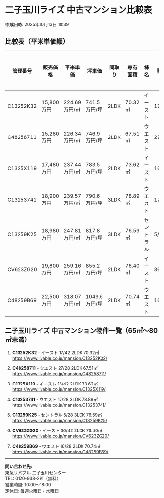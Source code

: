 # 二子玉川ライズ 中古マンション比較表

**作成日時**: 2025年10月13日 10:39

## 比較表（平米単価順）

| 管理番号 | 販売価格 | 平米単価 | 坪単価 | 間取り | 専有面積 | 棟名 | 階数 | 築年月 | 向き | リフォーム | お気に入り | 担当者 |
|---|---|---|---|---|---|---|---|---|---|---|---|---|
| C13252K32 | 15,800万円 | 224.69万円/㎡ | 741.5万円/坪 | 2LDK | 70.32㎡ | イースト | 17/42 | 2010年5月 | 北東 | 無 | 4 | 行方 |
| C48258711 | 15,280万円 | 226.34万円/㎡ | 746.9万円/坪 | 2LDK | 67.51㎡ | ウエスト | 27/28 | 2010年5月 | 西 | 有 | 15 | 山形 |
| C1325X119 | 17,480万円 | 237.44万円/㎡ | 783.5万円/坪 | 2LDK | 73.62㎡ | イースト | 16/42 | 2010年7月 | 北東 | 有 | 3 | 小西 |
| C13253741 | 18,900万円 | 239.57万円/㎡ | 790.6万円/坪 | 3LDK | 78.89㎡ | ウエスト | 17/28 | 2010年5月 | 南東 | 有 | 34 | 行方 |
| C13259K25 | 18,980万円 | 247.81万円/㎡ | 817.8万円/坪 | 3LDK | 76.59㎡ | セントラル | 5/28 | 2010年5月 | 南 | 有 | 7 | 小西 |
| CV623ZG20 | 19,800万円 | 259.16万円/㎡ | 855.2万円/坪 | 2LDK | 76.40㎡ | イースト | 36/42 | 2010年7月 | 北 | 無 | 10 | 行方 |
| C48259B69 | 22,500万円 | 318.07万円/㎡ | 1049.6万円/坪 | 2LDK | 70.74㎡ | ウエスト | 16/28 | 2010年5月 | 西 | 有 | 6 | 小西 |

## 二子玉川ライズ 中古マンション物件一覧（65㎡～80㎡未満）

1. **C13252K32** - イースト 17/42 2LDK 70.32㎡
   https://www.livable.co.jp/mansion/C13252K32/

2. **C48258711** - ウエスト 27/28 2LDK 67.51㎡
   https://www.livable.co.jp/mansion/C48258711/

3. **C1325X119** - イースト 16/42 2LDK 73.62㎡
   https://www.livable.co.jp/mansion/C1325X119/

4. **C13253741** - ウエスト 17/28 3LDK 78.89㎡
   https://www.livable.co.jp/mansion/C13253741/

5. **C13259K25** - セントラル 5/28 3LDK 76.59㎡
   https://www.livable.co.jp/mansion/C13259K25/

6. **CV623ZG20** - イースト 36/42 2LDK 76.40㎡
   https://www.livable.co.jp/mansion/CV623ZG20/

7. **C48259B69** - ウエスト 16/28 2LDK 70.74㎡
   https://www.livable.co.jp/mansion/C48259B69/


---

**問い合わせ先:**  
東急リバブル 二子玉川センター  
TEL: 0120-938-291（無料）  
営業時間: 10:00～18:00  
定休日: 毎週火曜日・水曜日